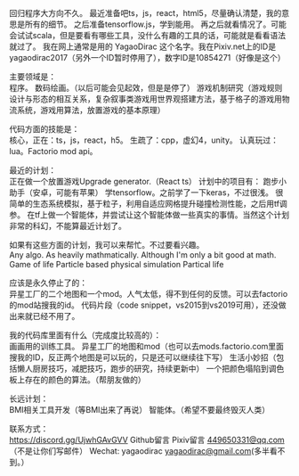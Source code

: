 回归程序大方向不久。
最近准备吧ts，js，react，html5，尽量确认清楚，我的意思是所有的细节。
之后准备tensorflow.js，学到能用。
再之后就看情况了。可能会试试scala，但是要看有哪些工具，没什么有趣的工具的话，可能就是看看语法就过了。
我在网上通常是用的 YagaoDirac 这个名字。我在Pixiv.net上的ID是yagaodirac2017（另外一个ID暂时停用了），数字ID是10854271（好像是这个）

主要领域是：
<br/>
程序。
数码绘画。（以后可能会见起效，但是是停了）
游戏机制研究（游戏规则设计与形态的相互关系，复杂叙事类游戏用世界观搭建方法，基于格子的游戏用物流系统，游戏用算法，放置游戏的基本原理）

代码方面的技能是：
<br/>
核心，正在：ts，js，react，h5。
生疏了：cpp，虚幻4，unity。
认真玩过：lua。Factorio mod api。

最近的计划：
<br/>
正在做一个放置游戏Upgrade generator.（React ts）
计划中的项目有：
跑步小助手（安卓，可能有苹果）
学tensorflow。之前学了一下keras，不过很浅。
很简单的生态系统模拟，基于粒子，利用自适应网格提升碰撞检测性能，之后用tf调参。
在tf上做一个智能体，并尝试让这个智能体做一些真实的事情。当然这个计划非常的科幻，不能算最近计划了。

如果有这些方面的计划，我可以来帮忙。不过要看兴趣。
<br/>
Any algo. As heavily mathmatically. Although I'm only a bit good at math.
Game of life
Particle based physical simulation
Partical life

应该是永久停止了的：
<br/>
异星工厂的二个地图和一个mod。人气太低，得不到任何的反馈。可以去factorio的mod站搜我的id。
代码片段（code snippet，vs2015到vs2019可用），还没做出来就已经不用了。

我的代码库里面有什么（完成度比较高的）：
<br/>
画画用的训练工具。
异星工厂的地图和mod（也可以去mods.factorio.com里面搜我的ID，反正两个地图是可以玩的，只是还可以继续往下写）
生活小妙招（包括懒人厨房技巧，减肥技巧，跑步的研究，持续更新中）
一个把颜色塌陷到调色板上存在的颜色的算法。（帮朋友做的）

长远计划：
<br/>
BMI相关工具开发（等BMI出来了再说）
智能体。（希望不要最终毁灭人类）

联系方式：
<br/>
https://discord.gg/UjwhGAvGVV
Github留言
Pixiv留言
449650331@qq.com（不是让你们写邮件）
Wechat: yagaodirac
yagaodirac@gmail.com(多半看不到。）

<!---
YagaoDirac/YagaoDirac is a ✨ special ✨ repository because its `README.md` (this file) appears on your GitHub profile.
You can click the Preview link to take a look at your changes.
--->
